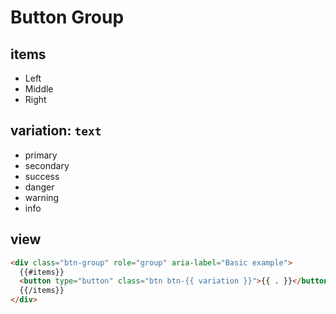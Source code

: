 # Button Group

## items
- Left
- Middle
- Right

## variation: `text`
- primary
- secondary
- success
- danger
- warning
- info

## view

```html
<div class="btn-group" role="group" aria-label="Basic example">
  {{#items}}
  <button type="button" class="btn btn-{{ variation }}">{{ . }}</button>
  {{/items}}
</div>
```
